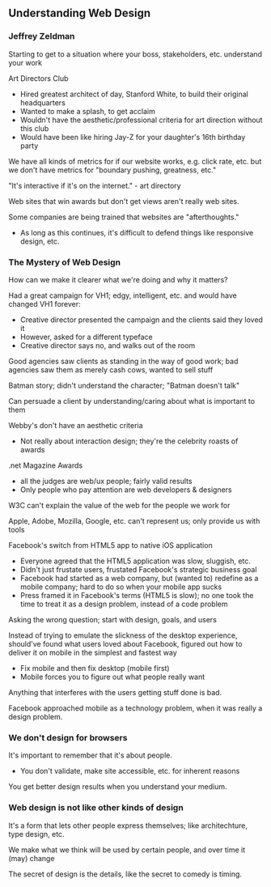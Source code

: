 ## Understanding Web Design
### Jeffrey Zeldman

Starting to get to a situation where your boss, stakeholders, etc. understand your work

Art Directors Club

 * Hired greatest architect of day, Stanford White, to build their original headquarters
 * Wanted to make a splash, to get acclaim
 * Wouldn't have the aesthetic/professional criteria for art direction without this club
 * Would have been like hiring Jay-Z for your daughter's 16th birthday party

We have all kinds of metrics for if our website works, e.g. click rate, etc. but we don't have metrics for "boundary pushing, greatness, etc."

"It's interactive if it's on the internet." - art directory

Web sites that win awards but don't get views aren't really web sites.

Some companies are being trained that websites are "afterthoughts."
 * As long as this continues, it's difficult to defend things like responsive design, etc.

### The Mystery of Web Design

How can we make it clearer what we're doing and why it matters?

Had a great campaign for VH1; edgy, intelligent, etc. and would have changed VH1 forever:

 * Creative director presented the campaign and the clients said they loved it
  * However, asked for a different typeface
   * Creative director says no, and walks out of the room

Good agencies saw clients as standing in the way of good work; bad agencies saw them as merely cash cows, wanted to sell stuff

Batman story; didn't understand the character; "Batman doesn't talk"

Can persuade a client by understanding/caring about what is important to them

Webby's don't have an aesthetic criteria

 * Not really about interaction design; they're the celebrity roasts of awards

.net Magazine Awards

 * all the judges are web/ux people; fairly valid results
 * Only people who pay attention are web developers & designers

W3C can't explain the value of the web for the people we work for

Apple, Adobe, Mozilla, Google, etc. can't represent us; only provide us with tools

Facebook's switch from HTML5 app to native iOS application

 * Everyone agreed that the HTML5 application was slow, sluggish, etc.
 * Didn't just frustate users, frustated Facebook's strategic business goal
  * Facebook had started as a web company, but (wanted to) redefine as a mobile company; hard to do so when your mobile app sucks
  *  Press framed it in Facebook's terms (HTML5 is slow); no one took the time to treat it as a design problem, instead of a code problem

Asking the wrong question; start with design, goals, and users

Instead of trying to emulate the slickness of the desktop experience, should've found what users loved about Facebook, figured out how to deliver it on mobile in the simplest and fastest way

 * Fix mobile and then fix desktop (mobile first)
 * Mobile forces you to figure out what people really want

Anything that interferes with the users getting stuff done is bad.

Facebook approached mobile as a technology problem, when it was really a design problem.

### We don't design for browsers

It's important to remember that it's about people.
 * You don't validate, make site accessible, etc. for inherent reasons

You get better design results when you understand your medium.

### Web design is not like other kinds of design

It's a form that lets other people express themselves; like architechture, type design, etc.

We make what we think will be used by certain people, and over time it (may) change

The secret of design is the details, like the secret to comedy is timing.
